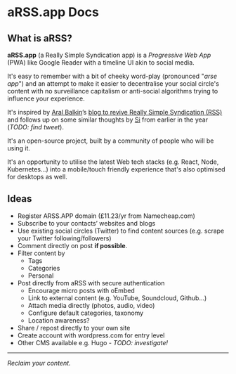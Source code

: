 # aRSS.app Docs

## What is aRSS?

**aRSS.app** (a Really Simple Syndication app) is a _Progressive Web App_ (PWA) like Google Reader with a timeline UI akin to social media.

It's easy to remember with a bit of cheeky word-play (pronounced "_arse app_") and an attempt to make it easier to decentralise your social circle's content with no surveillance capitalism or anti-social algorithms trying to influence your experience.

It's inspired by [Aral Balkin](https://twitter.com/aral)’s [blog to revive Really Simple Syndication (RSS)](https://ar.al/2018/06/29/reclaiming-rss/) and follows up on some similar thoughts by [Si](https://twitter.com/Si) from earlier in the year (_TODO: find tweet_).

It's an open-source project, built by a community of people who will be using it. 

It's an opportunity to utilise the latest Web tech stacks (e.g. React, Node, Kubernetes…) into a mobile/touch friendly experience that's also optimised for desktops as well.

## Ideas

* Register ARSS.APP domain (£11.23/yr from Namecheap.com)
* Subscribe to your contacts’ websites and blogs
* Use existing social circles (Twitter) to find content sources (e.g. scrape your Twitter following/followers)
* Comment directly on post **if possible**.
* Filter content by 
	* Tags
	* Categories
	* Personal
* Post directly from aRSS with secure authentication
	* Encourage micro posts with oEmbed
	* Link to external content (e.g. YouTube, Soundcloud, Github…)
	* Attach media directly (photos, audio, video)
	* Configure default categories, taxonomy
	* Location awareness?
* Share / repost directly to your own site
* Create account with wordpress.com for entry level
* Other CMS available e.g. Hugo - _TODO: investigate!_

----

_Reclaim your content._